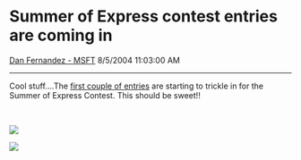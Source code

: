 <div id="page">

# Summer of Express contest entries are coming in

[Dan Fernandez -
MSFT](https://social.msdn.microsoft.com/profile/Dan%20Fernandez%20-%20MSFT)
8/5/2004 11:03:00 AM

-----

<div id="content">

Cool stuff....The [first couple of
entries](https://channel9.msdn.com/ShowPost.aspx?PostID=15125#15125) are
starting to trickle in for the Summer of Express Contest. This should be
sweet\!\!

 

![](https://channel9.msdn.com/Photos/0378bcbb-f9ad-4d37-9de7-93804a24000asomefile.png)

  
![](https://channel9.msdn.com/photos/express1.jpg)

</div>

</div>
